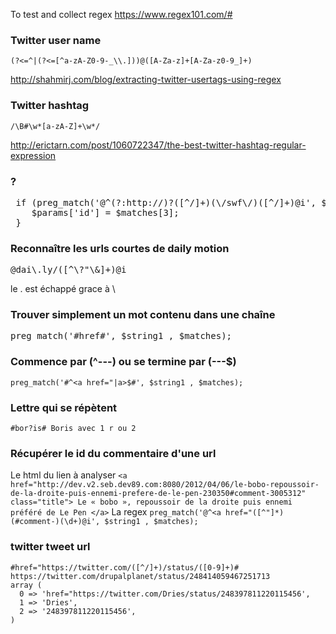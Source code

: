 To test and collect regex
https://www.regex101.com/#

### **Twitter user name**
````
(?<=^|(?<=[^a-zA-Z0-9-_\\.]))@([A-Za-z]+[A-Za-z0-9_]+)
````

http://shahmirj.com/blog/extracting-twitter-usertags-using-regex

### **Twitter hashtag**
````
/\B#\w*[a-zA-Z]+\w*/
````
http://erictarn.com/post/1060722347/the-best-twitter-hashtag-regular-expression

### ?
<pre>
 if (preg_match('@^(?:http://)?([^/]+)(\/swf\/)([^/]+)@i', $params['source'] , $matches)) {
    $params['id'] = $matches[3];
 }
</pre>


### **Reconnaître les urls courtes de daily motion**
<pre>@dai\.ly/([^\?"\&]+)@i</pre>
le . est échappé grace à \

### **Trouver simplement un mot contenu dans une chaîne**   
<pre>preg_match('#href#', $string1 , $matches);</pre>

### **Commence par (^---) ou se termine par (---$)**   
``preg_match('#^<a href="|a>$#', $string1 , $matches);``

### **Lettre qui se répètent**    
``#bor?is# Boris avec 1 r ou 2``

### **Récupérer le id du commentaire d'une url**

Le html du lien à analyser
``
<a href="http://dev.v2.seb.dev89.com:8080/2012/04/06/le-bobo-repoussoir-de-la-droite-puis-ennemi-prefere-de-le-pen-230350#comment-3005312" class="title">
Le « bobo », repoussoir de la droite puis ennemi préféré de Le Pen
</a>
``
La regex
`
preg_match('@^<a href="([^"]*)(#comment-)(\d+)@i', $string1 , $matches);
`

### **twitter tweet url**
```
#href="https://twitter.com/([^/]+)/status/([0-9]+)#
https://twitter.com/drupalplanet/status/248414059467251713
array (
  0 => 'href="https://twitter.com/Dries/status/248397811220115456',
  1 => 'Dries',
  2 => '248397811220115456',
)

```